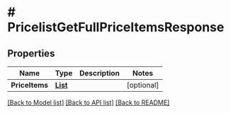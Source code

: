 # # PricelistGetFullPriceItemsResponse


## Properties 


Name | Type | Description | Notes
------------ | ------------- | ------------- | -------------
**PriceItems**| [**List<PricelistGetFullPriceItem>**](PricelistGetFullPriceItem.md) |   | [optional]


[[Back to Model list]](../../README.md#models) [[Back to API list]](../../README.md#endpoints) [[Back to README]](../../README.md)

